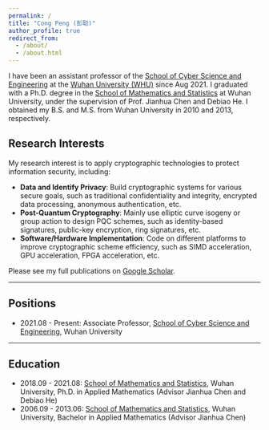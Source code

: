 ```yaml
---
permalink: /
title: "Cong Peng (彭聪)"
author_profile: true
redirect_from: 
  - /about/
  - /about.html
---
```


I have been an assistant professor of the [School of Cyber Science and Engineering](https://cse.whu.edu.cn/) at the [Wuhan University (WHU)](https://en.whu.edu.cn/) since Aug 2021. I graduated with a Ph.D. degree in the [School of Mathematics and Statistics](https://maths.whu.edu.cn/) at Wuhan University, under the supervision of Prof. Jianhua Chen and Debiao He. I obtained my B.S. and M.S. from Wuhan University in 2010 and 2013, respectively.

## Research Interests

My research interest is to apply cryptographic technologies to protect information security, including:
 - **Data and Identify Privacy**: Build cryptographic systems for various secure goals, such as traditional confidentiality and integrity, encrypted data processing, anonymous authentication, etc.
 - **Post-Quantum Cryptography**: Mainly use elliptic curve isogeny or group action to design PQC schemes, such as identity-based signatures, public-key encryption, ring signatures, etc.
 - **Software/Hardware Implementation**: Code on different platforms to improve cryptographic scheme efficiency, such as SIMD acceleration, GPU acceleration, FPGA acceleration, etc.

Please see my full publications on  [‪Google Scholar](https://scholar.google.com/citations?user=iUdr3DIAAAAJ&hl=zh-CN).

---
## Positions

- 2021.08 - Present: Associate Professor, [School of Cyber Science and Engineering](https://cse.whu.edu.cn/), Wuhan University

---
## Education

- 2018.09 - 2021.08: [School of Mathematics and Statistics](https://maths.whu.edu.cn/), Wuhan University, Ph.D. in Applied Mathematics (Advisor Jianhua Chen and Debiao He)
- 2006.09 - 2013.06: [School of Mathematics and Statistics](https://maths.whu.edu.cn/), Wuhan University, Bachelor in Applied Mathematics (Advisor Jianhua Chen)
